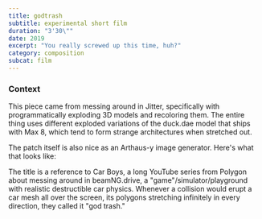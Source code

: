 ```yaml
---
title: godtrash
subtitle: experimental short film
duration: "3'30\""
date: 2019
excerpt: "You really screwed up this time, huh?"
category: composition
subcat: film
---
```


### Context

This piece came from messing around in Jitter, specifically with programmatically exploding 3D models and recoloring them. The entire thing uses different exploded variations of the duck.dae model that ships with Max 8, which tend to form strange architectures when stretched out.

The patch itself is also nice as an Arthaus-y image generator. Here's what that looks like:

The title is a reference to Car Boys, a long YouTube series from Polygon about messing around in beamNG.drive, a "game"/simulator/playground with realistic destructible car physics. Whenever a collision would erupt a car mesh all over the screen, its polygons stretching infinitely in every direction, they called it "god trash."